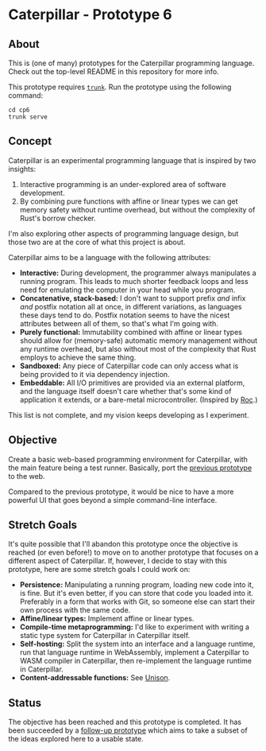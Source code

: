 # Caterpillar - Prototype 6

## About

This is (one of many) prototypes for the Caterpillar programming language. Check
out the top-level README in this repository for more info.

This prototype requires [`trunk`](https://crates.io/crates/trunk). Run the
prototype using the following command:

```
cd cp6
trunk serve
```

## Concept

Caterpillar is an experimental programming language that is inspired by two
insights:

1. Interactive programming is an under-explored area of software development.
2. By combining pure functions with affine or linear types we can get memory
   safety without runtime overhead, but without the complexity of Rust's borrow
   checker.

I'm also exploring other aspects of programming language design, but those two
are at the core of what this project is about.

Caterpillar aims to be a language with the following attributes:

- **Interactive:** During development, the programmer always manipulates a
  running program. This leads to much shorter feedback loops and less need for
  emulating the computer in your head while you program.
- **Concatenative, stack-based:** I don't want to support prefix _and_ infix
  _and_ postfix notation all at once, in different variations, as languages
  these days tend to do. Postfix notation seems to have the nicest attributes
  between all of them, so that's what I'm going with.
- **Purely functional:** Immutability combined with affine or linear types
  should allow for (memory-safe) automatic memory management without any runtime
  overhead, but also without most of the complexity that Rust employs to achieve
  the same thing.
- **Sandboxed:** Any piece of Caterpillar code can only access what is being
  provided to it via dependency injection.
- **Embeddable:** All I/O primitives are provided via an external platform, and
  the language itself doesn't care whether that's some kind of application it
  extends, or a bare-metal microcontroller. (Inspired by
  [Roc](https://www.roc-lang.org/).)

This list is not complete, and my vision keeps developing as I experiment.

## Objective

Create a basic web-based programming environment for Caterpillar, with the main
feature being a test runner. Basically, port the
[previous prototype](../archive/cp5/) to the web.

Compared to the previous prototype, it would be nice to have a more powerful UI
that goes beyond a simple command-line interface.

## Stretch Goals

It's quite possible that I'll abandon this prototype once the objective is
reached (or even before!) to move on to another prototype that focuses on a
different aspect of Caterpillar. If, however, I decide to stay with this
prototype, here are some stretch goals I could work on:

- **Persistence:** Manipulating a running program, loading new code into it, is
  fine. But it's even better, if you can store that code you loaded into it.
  Preferably in a form that works with Git, so someone else can start their own
  process with the same code.
- **Affine/linear types:** Implement affine or linear types.
- **Compile-time metaprogramming:** I'd like to experiment with writing a static
  type system for Caterpillar in Caterpillar itself.
- **Self-hosting:** Split the system into an interface and a language runtime,
  run that language runtime in WebAssembly, implement a Caterpillar to WASM
  compiler in Caterpillar, then re-implement the language runtime in
  Caterpillar.
- **Content-addressable functions:** See
  [Unison](https://www.unison-lang.org/learn/the-big-idea/).

## Status

The objective has been reached and this prototype is completed. It has been
succeeded by a [follow-up prototype](../cp7/) which aims to take a subset of the
ideas explored here to a usable state.
